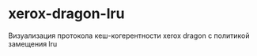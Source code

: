 # xerox-dragon-lru
 Визуализация протокола кеш-когерентности xerox dragon с политикой замещения lru
